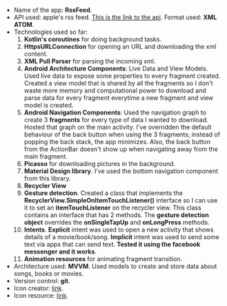 * Name of the app: **RssFeed**.
* API used: apple's rss feed. [This is the link to the api](https://rss.itunes.apple.com/en-us). Format used: **XML ATOM**.
* Technologies used so far:
  1. **Kotlin's coroutines** for doing background tasks.
  2. **HttpsURLConnection** for opening an URL and downloading the xml content.
  3. **XML Pull Parser** for parsing the incoming xml.
  4. **Android Architecture Components**: Live Data and View Models. Used live data to expose some properties to every fragment created. Created a view model that is shared by all the fragments so I don't waste more memory and computational power to download and parse data for every fragment everytime a new fragment and view model is created.
  5. **Android Navigation Components**: Used the navigation graph to create 3 **fragments** for every type of data I wanted to download. Hosted that graph on the main activity. I've overridden the default behaviour of the back button when using the 3 fragments; instead of popping the back stack, the app minimizes. Also, the back button from the ActionBar doesn't show up when navigating away from the main fragment.
  6. **Picasso** for downloading pictures in the background.
  7. **Material Design library**. I've used the bottom navigation component from this library.
  8. **Recycler View**
  9. **Gesture detection**. Created a class that implements the **RecyclerView.SimpleOnItemTouchListener()** interface so I can use it to set an **itemTouchListener** on the recycler view. This class contains an interface that has 2 methods. The **gesture detection object** overrides the **onSingleTapUp** and **onLongPress** methods.
  10. **Intents**. **Explicit** intent was used to open a new activity that shows details of a movie/book/song. **Implicit** intent was used to send some text via apps that can send text. **Tested it using the facebook messenger and it works**.
  11. **Animation resources** for animating fragment transition.
* Architecture used: **MVVM**. Used models to create and store data about songs, books or movies.
* Version control: **git**.
* Icon creator: [link](https://android-material-icon-generator.bitdroid.de).
* Icon resource: [link](https://flaticon.com/free-icon/rss-file-format-symbol_29040#term=rss&page=1&position=51).
